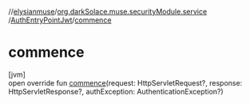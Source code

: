 //[elysianmuse](../../../index.md)/[org.darkSolace.muse.securityModule.service](../index.md)
/[AuthEntryPointJwt](index.md)/[commence](commence.md)

# commence

[jvm]\
open override fun [commence](commence.md)(request: HttpServletRequest?, response: HttpServletResponse?, authException:
AuthenticationException?)

